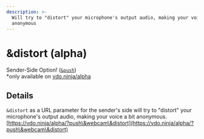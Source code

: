 ```yaml
---
description: >-
  Will try to "distort" your microphone's output audio, making your voice a bit
  anonymous
---
```


# \&distort (alpha)

Sender-Side Option! ([`&push`](../../source-settings/push.md))\
\*only available on [vdo.ninja/alpha](https://vdo.ninja/alpha/)

## Details

`&distort` as a URL parameter for the sender's side will try to "distort" your microphone's output audio, making your voice a bit anonymous.\
[https://vdo.ninja/alpha/?push\&webcam\&distort](https://vdo.ninja/alpha/?push\&webcam\&distort)

